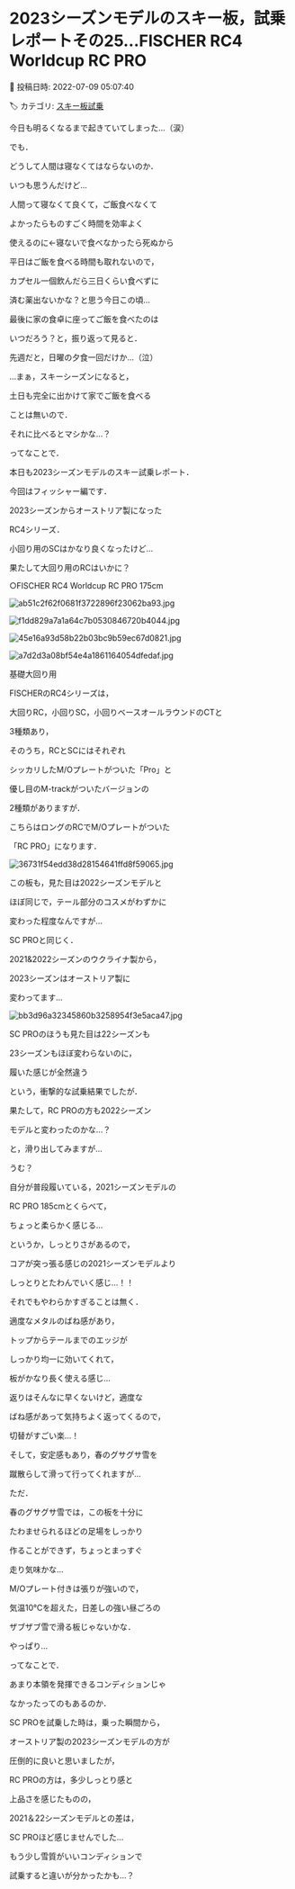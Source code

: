 # 2023シーズンモデルのスキー板，試乗レポートその25…FISCHER RC4 Worldcup RC PRO

📅 投稿日時: 2022-07-09 05:07:40

🏷️ カテゴリ: [スキー板試乗](c0bd8048615710cee890e403a36cc9a2b.md)

今日も明るくなるまで起きていてしまった…（涙）





でも．


どうして人間は寝なくてはならないのか．


いつも思うんだけど…


人間って寝なくて良くて，ご飯食べなくて


よかったらものすごく時間を効率よく


使えるのに←寝ないで食べなかったら死ぬから





平日はご飯を食べる時間も取れないので，


カプセル一個飲んだら三日くらい食べずに


済む薬出ないかな？と思う今日この頃…





最後に家の食卓に座ってご飯を食べたのは


いつだろう？と，振り返って見ると．


先週だと，日曜の夕食一回だけか…（泣）





…まぁ，スキーシーズンになると，


土日も完全に出かけて家でご飯を食べる


ことは無いので．


それに比べるとマシかな…？　





ってなことで．


本日も2023シーズンモデルのスキー試乗レポート．


今回はフィッシャー編です．


2023シーズンからオーストリア製になった


RC4シリーズ．


小回り用のSCはかなり良くなったけど…


果たして大回り用のRCはいかに？[]()





○FISCHER RC4 Worldcup RC PRO 175cm 







![ab51c2f62f0681f3722896f23062ba93.jpg](images/ab51c2f62f0681f3722896f23062ba93.jpg)









![f1dd829a7a1a64c7b0530846720b4044.jpg](images/f1dd829a7a1a64c7b0530846720b4044.jpg)









![45e16a93d58b22b03bc9b59ec67d0821.jpg](images/45e16a93d58b22b03bc9b59ec67d0821.jpg)









![a7d2d3a08bf54e4a1861164054dfedaf.jpg](images/a7d2d3a08bf54e4a1861164054dfedaf.jpg)







基礎大回り用





FISCHERのRC4シリーズは，


大回りRC，小回りSC，小回りベースオールラウンドのCTと


3種類あり，


そのうち，RCとSCにはそれぞれ


シッカリしたM/Oプレートがついた「Pro」と


優し目のM-trackがついたバージョンの


2種類がありますが．





こちらはロングのRCでM/Oプレートがついた


「RC PRO」になります．




![36731f54edd38d28154641ffd8f59065.jpg](images/36731f54edd38d28154641ffd8f59065.jpg)







この板も，見た目は2022シーズンモデルと


ほぼ同じで，テール部分のコスメがわずかに


変わった程度なんですが…


SC PROと同じく．


2021&2022シーズンのウクライナ製から，


2023シーズンはオーストリア製に


変わってます…




![bb3d96a32345860b3258954f3e5aca47.jpg](images/bb3d96a32345860b3258954f3e5aca47.jpg)







SC PROのほうも見た目は22シーズンも


23シーズンもほぼ変わらないのに，


履いた感じが全然違う


という，衝撃的な試乗結果でしたが．





果たして，RC PROの方も2022シーズン


モデルと変わったのかな…？


と，滑り出してみますが…





うむ？


自分が普段履いている，2021シーズンモデルの


RC PRO 185cmとくらべて，


ちょっと柔らかく感じる…


というか，しっとりさがあるので，


コアが突っ張る感じの2021シーズンモデルより


しっとりとたわんでいく感じ…！！





それでもやわらかすぎることは無く．


適度なメタルのばね感があり，


トップからテールまでのエッジが


しっかり均一に効いてくれて，


板がかなり長く使える感じ…





返りはそんなに早くないけど，適度な


ばね感があって気持ちよく返ってくるので，


切替がすごい楽…！





そして，安定感もあり，春のグサグサ雪を


蹴散らして滑って行ってくれますが…





ただ．


春のグサグサ雪では，この板を十分に


たわませられるほどの足場をしっかり


作ることができず，ちょっとまっすぐ


走り気味かな…





M/Oプレート付きは張りが強いので，


気温10℃を超えた，日差しの強い昼ごろの


ザブザブ雪で滑る板じゃないかな．


やっぱり…





ってなことで．


あまり本領を発揮できるコンディションじゃ


なかったってのもあるのか．


SC PROを試乗した時は，乗った瞬間から，


オーストリア製の2023シーズンモデルの方が


圧倒的に良いと思いましたが，


RC PROの方は，多少しっとり感と


上品さを感じたものの，


2021＆22シーズンモデルとの差は，


SC PROほど感じませんでした…





もう少し雪質がいいコンディションで


試乗すると違いが分かったかも…？
